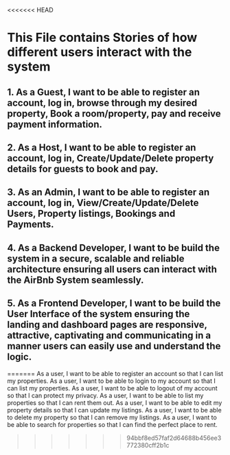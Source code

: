 <<<<<<< HEAD
# This File contains Stories of how different users interact with the system

## 1. As a Guest, I want to be able to register an account, log in, browse through my desired property, Book a room/property, pay and receive payment information.

## 2. As a Host, I want to be able to register an account, log in, Create/Update/Delete property details for guests to  book and pay.

## 3. As an Admin, I want to be able to register an account, log in, View/Create/Update/Delete Users, Property listings, Bookings and Payments.

## 4. As a Backend Developer, I want to be build the system in a secure, scalable and reliable architecture ensuring all users can interact with the AirBnb System seamlessly.

## 5. As a Frontend Developer, I want to be build the User Interface of the system ensuring the landing and dashboard pages are responsive, attractive, captivating and communicating in a manner users can easily use and understand the logic.
=======
As a user, I want to be able to register an account so that I can list my properties.
As a user, I want to be able to login to my account so that I can list my properties.
As a user, I want to be able to logout of my account so that I can protect my privacy.
As a user, I want to be able to list my properties so that I can rent them out.
As a user, I want to be able to edit my property details so that I can update my listings.
As a user, I want to be able to delete my property so that I can remove my listings.
As a user, I want to be able to search for properties so that I can find the perfect place to rent.
>>>>>>> 94bbf8ed57faf2d64688b456ee3772380cff2b1c
